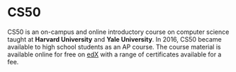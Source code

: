 # CS50
CS50 is an on-campus and online introductory course on computer science taught at **Harvard University** and **Yale University**. In 2016, CS50 became available to high school students as an AP course. The course material is available online for free on [edX](/wiki/edX) with a range of certificates available for a fee.